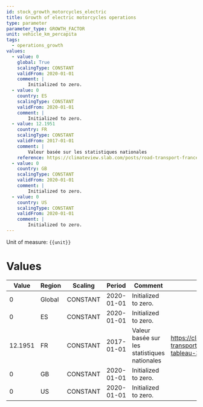 ```yaml
---
id: stock_growth_motorcycles_electric
title: Growth of electric motorcycles operations
type: parameter
parameter_type: GROWTH_FACTOR
unit: vehicle_km_percapita
tags:
  - operations_growth
values:
  - value: 0
    global: True
    scalingType: CONSTANT
    validFrom: 2020-01-01
    comment: |
        Initialized to zero.
  - value: 0
    country: ES
    scalingType: CONSTANT
    validFrom: 2020-01-01
    comment: |
        Initialized to zero.
  - value: 12.1951
    country: FR
    scalingType: CONSTANT
    validFrom: 2017-01-01
    comment: |
        Valeur basée sur les statistiques nationales
    reference: https://climateview.slab.com/posts/road-transport-france-eoxjg43o#h2ya5-tableau-3-2-roues-motorises
  - value: 0
    country: GB
    scalingType: CONSTANT
    validFrom: 2020-01-01
    comment: |
        Initialized to zero.
  - value: 0
    country: US
    scalingType: CONSTANT
    validFrom: 2020-01-01
    comment: |
        Initialized to zero.
---
```



Unit of measure: `{{unit}}`


# Values


| Value | Region | Scaling | Period | Comment | Reference |
|-------|--------|---------|--------|---------|-----------|
| 0 | Global | CONSTANT | 2020-01-01 | Initialized to zero. |  |
| 0 | ES | CONSTANT | 2020-01-01 | Initialized to zero. |  |
| 12.1951 | FR | CONSTANT | 2017-01-01 | Valeur basée sur les statistiques nationales | https://climateview.slab.com/posts/road-transport-france-eoxjg43o#h2ya5-tableau-3-2-roues-motorises |
| 0 | GB | CONSTANT | 2020-01-01 | Initialized to zero. |  |
| 0 | US | CONSTANT | 2020-01-01 | Initialized to zero. |  |


